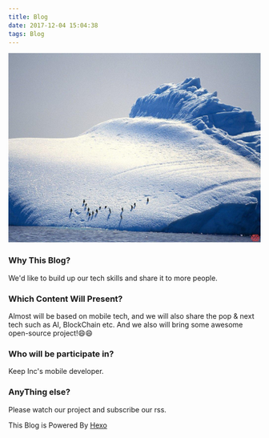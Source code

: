 ```yaml
---
title: Blog
date: 2017-12-04 15:04:38
tags: Blog
---
```


![](../images/init-page.jpg)

### Why This Blog?
We'd like to build up our tech skills and share it to more people.

### Which Content Will Present?
Almost will be based on mobile tech, and we will also share the pop & next tech such as AI, BlockChain etc. And we also will bring some awesome open-source project!😄😄

### Who will be participate in?
Keep Inc's mobile developer.

### AnyThing else?
Please watch our project and subscribe our rss.

This Blog is Powered By [Hexo](https://hexo.io/docs/setup.html)
